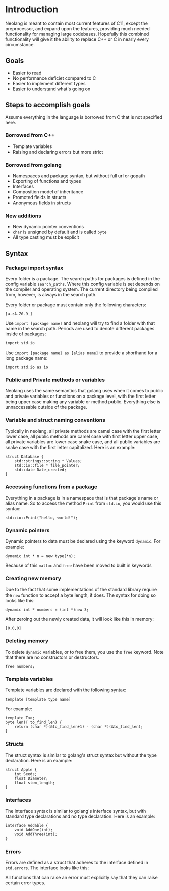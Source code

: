 # Introduction

Neolang is meant to contain most current features of C11, except the preprocessor, and expand upon the features, providing much needed functionality for managing large codebases. Hopefully this combined functionality will give it the ability to replace C++ or C in nearly every circumstance.

## Goals

- Easier to read
- No performance deficiet compared to C
- Easier to implement different types
- Easier to understand what's going on

## Steps to accomplish goals

Assume everything in the language is borrowed from C that is not specified here.

### Borrowed from C++

- Template variables
- Raising and declaring errors but more strict

### Borrowed from golang

- Namespaces and package syntax, but without full url or gopath
- Exporting of functions and types
- Interfaces
- Composition model of inheritance
- Promoted fields in structs
- Anonymous fields in structs

### New additions

- New dynamic pointer conventions
- `char` is unsigned by default and is called `byte`
- All type casting must be explicit

## Syntax

### Package import syntax

Every folder is a package. The search paths for packages is defined in the config variable `search_paths`. Where this config variable is set depends on the compiler and operating system. The current directory being compiled from, however, is always in the search path.

Every folder or package must contain only the following characters:

`[a-zA-Z0-9_]`

Use `import [package name]` and neolang will try to find a folder with that name in the search path. Periods are used to denote different packages inside of packages:

`import std.io`

Use `import [package name] as [alias name]` to provide a shorthand for a long package name:

`import std.io as io`

### Public and Private methods or variables

Neolang uses the same semantics that golang uses when it comes to public and private variables or functions on a package level, with the first letter being upper case making any variable or method public. Everything else is unnaccessable outside of the package.

### Variable and struct naming conventions

Typically in neolang, all private methods are camel case with the first letter lower case, all public methods are camel case with first letter upper case, all private variables are lower case snake case, and all public variables are snake case with the first letter capitalized. Here is an example:

```
struct Database {
    std::strings::string * Values;
    std::io::file * file_pointer;
    std::date Date_created;
}
```

### Accessing functions from a package

Everything in a package is in a namespace that is that package's name or alias name. So to access the method `Print` from `std.io`, you would use this syntax:

`std::io::Print("hello, world!");`

### Dynamic pointers

Dynamic pointers to data must be declared using the keyword `dynamic`. For example:

`dynamic int * n = new type(*n);`

Because of this `malloc` and `free` have been moved to built in keywords

### Creating new memory

Due to the fact that some implementations of the standard library require the `new` function to accept a byte length, it does. The syntax for doing so looks like this:

`dynamic int * numbers = (int *)new 3;`

After zeroing out the newly created data, it will look like this in memory:

`[0,0,0]`

### Deleting memory

To delete `dynamic` variables, or to free them, you use the `free` keyword. Note that there are no constructors or destructors.

`free numbers;`

### Template variables

Template variables are declared with the following syntax:

`template [template type name]`

For example:

```
template T<>;
byte len(T to_find_len) {
    return (char *)(&to_find_len+1) - (char *)(&to_find_len);
}
```

### Structs

The struct syntax is similar to golang's struct syntax but without the type declaration. Here is an example:

```
struct Apple {
    int Seeds;
    float Diameter;
    float stem_length;
}
```

### Interfaces

The interface syntax is similar to golang's interface syntax, but with standard type declarations and no type declaration. Here is an example:

```
interface Addable {
    void AddOne(int);
    void AddThree(int);
}
```

### Errors

Errors are defined as a struct that adheres to the interface defined in `std.errors`. The interface looks like this:

All functions that can raise an error must explicitly say that they can raise certain error types.